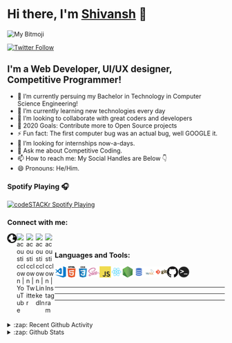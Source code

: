 <!--
**acousticclown/acousticclown** is a ✨ _special_ ✨ repository because its `README.md` (this file) appears on your GitHub profile.

Here are some ideas to get you started:

- 🔭 I’m currently working on ...
- 🌱 I’m currently learning ...
- 👯 I’m looking to collaborate on ...
- ⚡ Fun fact: ...
-->
# Hi there, I'm [Shivansh](https://shivanshpratap.netlify.app) 👋
<img align="center" alt="My Bitmoji" width="350px" src="https://user-images.githubusercontent.com/46789950/90977414-f8af1180-e562-11ea-995f-289a095b1d62.png" />

<!--[![Website](https://img.shields.io/website?label=codeSTACKr.com&style=for-the-badge&url=https%3A%2F%2Fcodestackr.com)]<!--(https://codestackr.com)-->
[![Twitter Follow](https://img.shields.io/twitter/follow/acousticclown?color=1DA1F2&logo=TWITTER&style=for-the-badge)](https://twitter.com/intent/follow?original_referer=https%3A%2F%2Fgithub.com%2Facousticclown&screen_name=acousticclown)
<!--![GitHub stars](https://img.shields.io/github/stars/acousticclown/acousticclown?color=tomato&logo=github&style=for-the-badge)
<!--<img src="https://img.shields.io/badge/linkedin-%230077B5.svg?&style=for-the-badge&logo=linkedin&logoColor=white" /> <!--| ``` https://img.shields.io/badge/linkedin-%230077B5.svg?&style=for-the-badge&logo=linkedin&logoColor=white ``` -->

## I'm a Web Developer, UI/UX designer, Competitive Programmer!

- 🔭 I’m currently persuing my Bachelor in Technology in Computer Science Engineering!
- 🌱 I’m currently learning new technologies every day
- 👯 I’m looking to collaborate with great coders and developers
- 🥅 2020 Goals: Contribute more to Open Source projects
- ⚡ Fun fact: The first computer bug was an actual bug, well GOOGLE it.
- 🤔 I’m looking for internships now-a-days.
- 💬 Ask me about Competitive Coding.
- 📫 How to reach me: My Social Handles are Below 👇
- 😄 Pronouns: He/Him.

### Spotify Playing 🎧
[<img src="https://novatorem.acousticclown.vercel.app/api/spotify-playing" alt="codeSTACKr Spotify Playing" width="350" />](https://open.spotify.com/user/igvvy2wh1wh1st2h9zny2jrw4)

### Connect with me:

[<img align="left" alt="acousticclown.dev" width="22px" src="https://raw.githubusercontent.com/iconic/open-iconic/master/svg/globe.svg" />][website]
[<img align="left" alt="acousticclown | YouTube" width="22px" src="https://cdn.jsdelivr.net/npm/simple-icons@v3/icons/youtube.svg" />][youtube]
[<img align="left" alt="acousticclown | Twitter" width="22px" src="https://cdn.jsdelivr.net/npm/simple-icons@v3/icons/twitter.svg" />][twitter]
[<img align="left" alt="acousticclown | LinkedIn" width="22px" src="https://cdn.jsdelivr.net/npm/simple-icons@v3/icons/linkedin.svg" />][linkedin]
[<img align="left" alt="acousticclown | Instagram" width="22px" src="https://cdn.jsdelivr.net/npm/simple-icons@v3/icons/instagram.svg" />][instagram]

<br />

### Languages and Tools:

<img align="left" alt="Visual Studio Code" width="26px" src="https://raw.githubusercontent.com/github/explore/80688e429a7d4ef2fca1e82350fe8e3517d3494d/topics/visual-studio-code/visual-studio-code.png" />
<img align="left" alt="HTML5" width="26px" src="https://raw.githubusercontent.com/github/explore/80688e429a7d4ef2fca1e82350fe8e3517d3494d/topics/html/html.png" />
<img align="left" alt="CSS3" width="26px" src="https://raw.githubusercontent.com/github/explore/80688e429a7d4ef2fca1e82350fe8e3517d3494d/topics/css/css.png" />
<img align="left" alt="Sass" width="26px" src="https://raw.githubusercontent.com/github/explore/80688e429a7d4ef2fca1e82350fe8e3517d3494d/topics/sass/sass.png" />
<img align="left" alt="JavaScript" width="26px" src="https://raw.githubusercontent.com/github/explore/80688e429a7d4ef2fca1e82350fe8e3517d3494d/topics/javascript/javascript.png" />
<img align="left" alt="React" width="26px" src="https://raw.githubusercontent.com/github/explore/80688e429a7d4ef2fca1e82350fe8e3517d3494d/topics/react/react.png" />
<!--<img align="left" alt="Gatsby" width="26px" src="https://raw.githubusercontent.com/github/explore/e94815998e4e0713912fed477a1f346ec04c3da2/topics/gatsby/gatsby.png" />
<img align="left" alt="GraphQL" width="26px" src="https://raw.githubusercontent.com/github/explore/80688e429a7d4ef2fca1e82350fe8e3517d3494d/topics/graphql/graphql.png" />-->
<img align="left" alt="Node.js" width="26px" src="https://raw.githubusercontent.com/github/explore/80688e429a7d4ef2fca1e82350fe8e3517d3494d/topics/nodejs/nodejs.png" />
<!--<img align="left" alt="Deno" width="26px" src="https://raw.githubusercontent.com/github/explore/361e2821e2dea67711cde99c9c40ed357061cf27/topics/deno/deno.png" />-->
<img align="left" alt="SQL" width="26px" src="https://raw.githubusercontent.com/github/explore/80688e429a7d4ef2fca1e82350fe8e3517d3494d/topics/sql/sql.png" />
<img align="left" alt="MySQL" width="26px" src="https://raw.githubusercontent.com/github/explore/80688e429a7d4ef2fca1e82350fe8e3517d3494d/topics/mysql/mysql.png" />
<!--<img align="left" alt="MongoDB" width="26px" src="https://raw.githubusercontent.com/github/explore/80688e429a7d4ef2fca1e82350fe8e3517d3494d/topics/mongodb/mongodb.png" />-->
<img align="left" alt="Git" width="26px" src="https://raw.githubusercontent.com/github/explore/80688e429a7d4ef2fca1e82350fe8e3517d3494d/topics/git/git.png" />
<img align="left" alt="GitHub" width="26px" src="https://raw.githubusercontent.com/github/explore/78df643247d429f6cc873026c0622819ad797942/topics/github/github.png" />
<img align="left" alt="Terminal" width="26px" src="https://raw.githubusercontent.com/github/explore/80688e429a7d4ef2fca1e82350fe8e3517d3494d/topics/terminal/terminal.png" />

<br />
<br />

---

<!--### 📺 Latest YouTube Videos
<!--
<!-- YOUTUBE:START 
- [UPDATE: Next Level GitHub Profile README (NEW) | GitHub Actions | Vercel | Spotify](https://www.youtube.com/watch?v=n6d4KHSKqGk)
- [SPEED RUN: Build a CRUD API with PrestoAPI & MongoDB Atlas in 9 Minutes! Then Airbnb Clone!](https://www.youtube.com/watch?v=6C45qCt41VY)
- [Building BATTLESHIPS Multiplayer Game with Node.js, Express, Socket.io, Heroku | (2/3)](https://www.youtube.com/watch?v=TpAwggQJPUQ)
- [GSAP Typing Animation | Tween & Timeline Basics (2020)](https://www.youtube.com/watch?v=ZT66N5hBiCE)
- [Next Level GitHub Profile README (NEW) | How To Create An Amazing Profile ReadMe With GitHub Actions](https://www.youtube.com/watch?v=ECuqb5Tv9qI)
<!-- YOUTUBE:END -->
<!--
➡️ [more videos...](https://youtube.com/codestackr)
-->
---

<!--### 📕 Latest Blog Posts

<!-- BLOG-POST-LIST:START -->
<!-- - [Microinteractions: Password Validation Animation](https://dev.to/codestackr/microinteractions-password-validation-animation-5629)
- [Notion + YouTube - A Powerful Combination for Productivity](https://dev.to/codestackr/notion-youtube-a-powerful-combination-for-productivity-1def)
- [Regular Expressions (RegEx) Crash Course](https://dev.to/codestackr/regular-expressions-regex-crash-course-248n)
- [Emmet Part 2 - Advanced](https://dev.to/codestackr/emmet-part-2-advanced-4c65)
- [Deno 1.0 Released! (Easy) REST API Example](https://dev.to/codestackr/deno-1-0-released-easy-rest-api-example-2fbl)
<!-- BLOG-POST-LIST:END -->
<!--
➡️ [more blog posts...](https://codestackr.com)
-->
---

<br />
<br />

<details>
  <summary>:zap: Recent Github Activity</summary>
  
<!--START_SECTION:activity-->

1. 🎉 Merged PR [#8](https://github.com/acousticclown/AlmsDeeds/pull/8) in [acousticclown/AlmsDeeds](https://github.com/acousticclown/AlmsDeeds)
2. 💪 Opened PR [#8](https://github.com/acousticclown/AlmsDeeds/pull/8) in [acousticclown/AlmsDeeds](https://github.com/acousticclown/AlmsDeeds)
3. 🎉 Merged PR [#7](https://github.com/acousticclown/AlmsDeeds/pull/7) in [acousticclown/AlmsDeeds](https://github.com/acousticclown/AlmsDeeds)
4. 🎉 Merged PR [#6](https://github.com/acousticclown/AlmsDeeds/pull/6) in [acousticclown/AlmsDeeds](https://github.com/acousticclown/AlmsDeeds)
5. 🎉 Merged PR [#5](https://github.com/acousticclown/AlmsDeeds/pull/5) in [acousticclown/AlmsDeeds](https://github.com/acousticclown/AlmsDeeds)

<!--END_SECTION:activity-->

</details>

<!--START_SECTION:Stats-->

<details>
  <summary>:zap: Github Stats</summary>

  <img align="left" alt="acousticclown's Github Stats" src="https://github-readme-stats.codestackr.vercel.app/api?username=acousticclown&show_icons=true&hide_border=true" />

</details>

<!--END_SECTION:Stats-->

<!--START_SECTION:Social-Links-->

[website]: https://shivanshpratap.netlify.app
[twitter]: https://twitter.com/acousticclown
[youtube]: https://www.youtube.com/channel/UC383bYHzyeWgB4R1zMcC06w?view_as=subscriber
[instagram]: https://instagram.com/Acoustic_clown
[linkedin]: https://www.linkedin.com/in/shivansh-pratap-683960166/
<!--[webdevplaylist]: https://www.youtube.com/playlist?list=PLkwxH9e_vrAJ0WbEsFA9W3I1W-g_BTsbt
[jsplaylist]: https://www.youtube.com/playlist?list=PLkwxH9e_vrALRJKu7wfXby3MKeflhTu6B
[cssplaylist]: https://www.youtube.com/playlist?list=PLkwxH9e_vrALSdvZuEh6gqQdmDoDIoqz4
[reactplaylist]: https://www.youtube.com/playlist?list=PLkwxH9e_vrAK4TdffpxKY3QGyHCpxFcQ0-->

<!--END_SECTION:Social-Links-->
